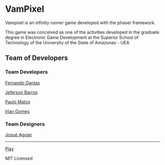 # VamPixel

Vampixel is an infinity runner game developed with the phaser framework.

This game was conceived as one of the activities developed in the graduate degree in Electronic Game Development at the Superior School of Technology of the University of the State of Amazonas - UEA

## Team of Developers

### Team Developers
[Fernando Dantas](https://github.com/fernandodantasfilho)

[Jeferson Barros](https://github.com/jbalves)

[Paulo Matos](https://github.com/jrmatos)

[Irlan Gomes](https://github.com/irlangomes)

### Team Designers
[Josué Aguiar](https://www.facebook.com/josue.aguiar2)

-----------
[Play](https://fernandodantasfilho.github.io/vampixel/)

MIT Licensed
